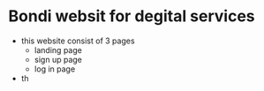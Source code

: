 # Bondi websit for degital services
- this website consist of 3 pages 
  -  landing page
  -  sign up page
  -  log in page
- th
